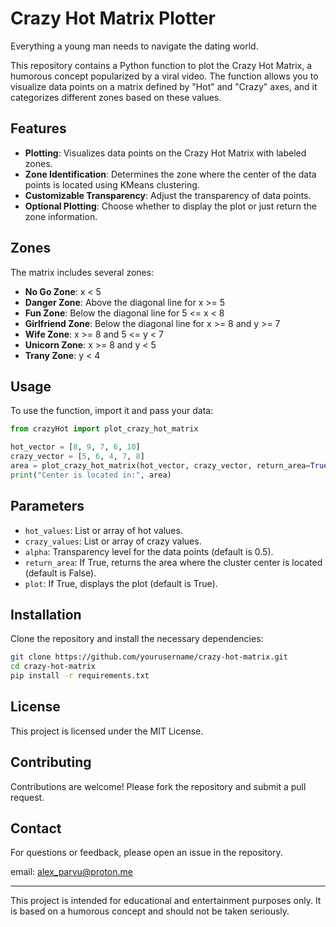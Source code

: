 # Crazy Hot Matrix Plotter
Everything a young man needs to navigate the dating world. 

This repository contains a Python function to plot the Crazy Hot Matrix, a humorous concept popularized by a viral video. The function allows you to visualize data points on a matrix defined by "Hot" and "Crazy" axes, and it categorizes different zones based on these values.

## Features

- **Plotting**: Visualizes data points on the Crazy Hot Matrix with labeled zones.
- **Zone Identification**: Determines the zone where the center of the data points is located using KMeans clustering.
- **Customizable Transparency**: Adjust the transparency of data points.
- **Optional Plotting**: Choose whether to display the plot or just return the zone information.

## Zones

The matrix includes several zones:

- **No Go Zone**: x < 5
- **Danger Zone**: Above the diagonal line for x >= 5
- **Fun Zone**: Below the diagonal line for 5 <= x < 8
- **Girlfriend Zone**: Below the diagonal line for x >= 8 and y >= 7
- **Wife Zone**: x >= 8 and 5 <= y < 7
- **Unicorn Zone**: x >= 8 and y < 5
- **Trany Zone**: y < 4

## Usage

To use the function, import it and pass your data:

```python
from crazyHot import plot_crazy_hot_matrix

hot_vector = [8, 9, 7, 6, 10]
crazy_vector = [5, 6, 4, 7, 8]
area = plot_crazy_hot_matrix(hot_vector, crazy_vector, return_area=True)
print("Center is located in:", area)
```

## Parameters

- `hot_values`: List or array of hot values.
- `crazy_values`: List or array of crazy values.
- `alpha`: Transparency level for the data points (default is 0.5).
- `return_area`: If True, returns the area where the cluster center is located (default is False).
- `plot`: If True, displays the plot (default is True).

## Installation

Clone the repository and install the necessary dependencies:

```bash
git clone https://github.com/yourusername/crazy-hot-matrix.git
cd crazy-hot-matrix
pip install -r requirements.txt
```

## License

This project is licensed under the MIT License.

## Contributing

Contributions are welcome! Please fork the repository and submit a pull request.

## Contact

For questions or feedback, please open an issue in the repository.


email: alex_parvu@proton.me

---

This project is intended for educational and entertainment purposes only. It is based on a humorous concept and should not be taken seriously.
